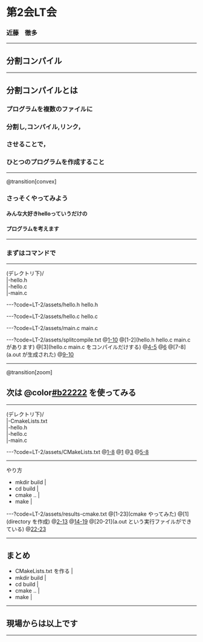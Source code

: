 # 第2会LT会
### 近藤　徹多

---

## 分割コンパイル

---
## **分割コンパイル**とは <br>
### プログラムを複数のファイルに<br>
### 分割し,コンパイル,リンク， <br>
### させることで，<br>
### ひとつのプログラムを作成すること <br>

---
@transition[convex]
### さっそくやってみよう<br>
#### みんな大好きhelloっていうだけの <br>
#### プログラムを考えます
---

### まずはコマンドで

---
 
(デレクトリ下)/ <br>
|-hello.h <br>
|-hello.c <br>
|-main.c

---?code=LT-2/assets/hello.h
hello.h

---?code=LT-2/assets/hello.c
hello.c

---?code=LT-2/assets/main.c
main.c

---?code=LT-2/assets/splitcompile.txt
@[1-10](コマンドでやってみた)
@[1-2](hello.h hello.c main.c があります)
@[3](hello.c main.c をコンパイルだけする)
@[4-5](オブジェクトファイルが生成された)
@[6](オブジェクトファイルをリンクする)
@[7-8](a.out が生成された)
@[9-10](ちゃんと実行できます)

---
@transition[zoom]
## 次は @color[#b22222](cmake) を使ってみる

---

(デレクトリ下)/ <br>
|-CmakeLists.txt <br>
|-hello.h <br>
|-hello.c <br>
|-main.c

---?code=LT-2/assets/CMakeLists.txt
@[1-8](CMakeLists.txt)
@[1](cmakeのバージョン指定)
@[3](プロジェクト名と使用する言語を設定)
@[5-8](a.outという実行ファイルをmain.cとhello.cから作成)

---

やり方
* mkdir build |
* cd build |
* cmake .. |
* make |

---?code=LT-2/assets/results-cmake.txt
@[1-23](cmake やってみた)
@[1](directory を作成)
@[2-13](移動してcmake)
@[14-19](make)
@[20-21](a.out という実行ファイルができている)
@[22-23](ちゃんと実行できます)

---

## まとめ
* CMakeLists.txt を作る |
* mkdir build |
* cd build |
* cmake .. |
* make |

---

## 現場からは以上です

---

